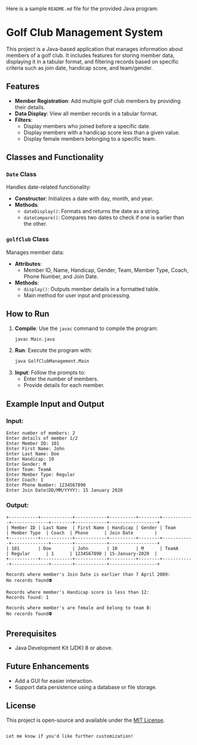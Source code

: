 Here is a sample `README.md` file for the provided Java program:

# Golf Club Management System

This project is a Java-based application that manages information about members of a golf club. It includes features for storing member data, displaying it in a tabular format, and filtering records based on specific criteria such as join date, handicap score, and team/gender.

## Features

- **Member Registration**: Add multiple golf club members by providing their details.
- **Data Display**: View all member records in a tabular format.
- **Filters**:
  - Display members who joined before a specific date.
  - Display members with a handicap score less than a given value.
  - Display female members belonging to a specific team.

## Classes and Functionality

### `Date` Class
Handles date-related functionality:
- **Constructor**: Initializes a date with day, month, and year.
- **Methods**:
  - `dateDisplay()`: Formats and returns the date as a string.
  - `dateCompare()`: Compares two dates to check if one is earlier than the other.

### `golfClub` Class
Manages member data:
- **Attributes**:
  - Member ID, Name, Handicap, Gender, Team, Member Type, Coach, Phone Number, and Join Date.
- **Methods**:
  - `display()`: Outputs member details in a formatted table.
  - Main method for user input and processing.

## How to Run

1. **Compile**: Use the `javac` command to compile the program:
   ```bash
   javac Main.java
   ```
2. **Run**: Execute the program with:
   ```bash
   java GolfClubManagement.Main
   ```
3. **Input**: Follow the prompts to:
   - Enter the number of members.
   - Provide details for each member.

## Example Input and Output

### Input:
```
Enter number of members: 2
Enter details of member 1/2
Enter Member ID: 101
Enter First Name: John
Enter Last Name: Doe
Enter Handicap: 10
Enter Gender: M
Enter Team: TeamA
Enter Member Type: Regular
Enter Coach: 1
Enter Phone Number: 1234567890
Enter Join Date(DD/MM/YYYY): 15 January 2020
```

### Output:
```
+-----------+------------+------------+----------+--------+------------+--------------+--------+------------+------------------+
| Member ID | Last Name  | First Name | Handicap | Gender | Team       | Member Type  | Coach  | Phone      | Join Date        |
+-----------+------------+------------+----------+--------+------------+--------------+--------+------------+------------------+
| 101       | Doe        | John       | 10       | M      | TeamA      | Regular      | 1      | 1234567890 | 15-January-2020  |
+-----------+------------+------------+----------+--------+------------+--------------+--------+------------+------------------+

Records where member's Join Date is earlier than 7 April 2009:
No records found⛔

Records where member's Handicap score is less than 12:
Records found: 1

Records where member's are female and belong to team B:
No records found⛔
```

## Prerequisites

- Java Development Kit (JDK) 8 or above.

## Future Enhancements

- Add a GUI for easier interaction.
- Support data persistence using a database or file storage.

## License

This project is open-source and available under the [MIT License](LICENSE).
```

Let me know if you'd like further customization!
